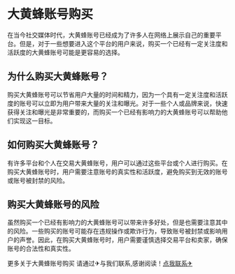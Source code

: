 # 大黄蜂账号购买

在当今社交媒体时代，大黄蜂账号已经成为了许多人在网络上展示自己的重要平台。但是，对于一些想要进入这个平台的用户来说，购买一个已经有一定关注度和活跃度的大黄蜂账号可能是更容易的选择。

## 为什么购买大黄蜂账号？

购买大黄蜂账号可以节省用户大量的时间和精力，因为一个具有一定关注度和活跃度的账号可以立即为用户带来大量的关注和曝光。对于一些个人或品牌来说，快速获得关注和曝光是非常重要的，而购买一个已经有影响力的大黄蜂账号可以帮助他们实现这一目标。

## 如何购买大黄蜂账号？

有许多平台和个人在交易大黄蜂账号，用户可以通过这些平台或个人进行购买。在购买大黄蜂账号时，用户需要注意账号的真实性和活跃度，避免购买到无效的账号或账号被封禁的风险。

## 购买大黄蜂账号的风险

虽然购买一个已经有影响力的大黄蜂账号可以带来许多好处，但是也需要注意其中的风险。一些购买的账号可能存在违规操作或欺诈行为，导致账号被封禁或影响用户的声誉。因此，在购买大黄蜂账号时，用户需要谨慎选择交易平台和卖家，确保账号的合法性和真实性。

更多关于大黄蜂账号购买 请通过✈与我们联系,感谢阅读！[点我联系✈](https://wap.G208.com)